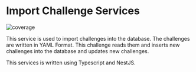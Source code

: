 # Import Challenge Services

![coverage](https://gitlab.mediacube.at/a11yphant/a11yphant/badges/develop/coverage.svg?job=test:import-challenges)

This service is used to import challenges into the database. The challenges are written in YAML Format. This challenge reads them and inserts new challenges into the database and updates new challenges.

This services is written using Typescript and NestJS.